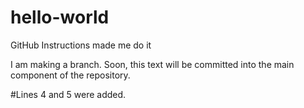 # hello-world
GitHub Instructions made me do it

I am making a branch. 
Soon, this text will be committed into the main component of the repository.


#Lines 4 and 5 were added.
